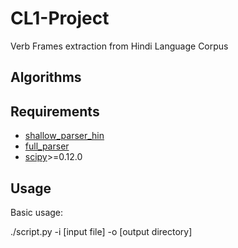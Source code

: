 CL1-Project
===========

Verb Frames extraction from Hindi Language Corpus


Algorithms
----------


Requirements
------------
* [shallow_parser_hin](http://ltrc.iiit.ac.in/showfile.php?filename=downloads/shallow_parser.php)
* [full_parser](http://ltrc.iiit.ac.in/showfile.php?filename=downloads/full_parser.php)
* [scipy](http://www.scipy.org/)>=0.12.0


Usage
-----

Basic usage:

./script.py -i [input file] -o [output directory]




